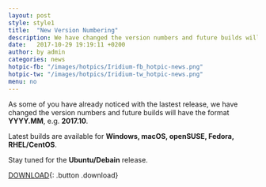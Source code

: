 ```yaml
---
layout: post
style: style1
title:  "New Version Numbering"
description: We have changed the version numbers and future builds will have the format YYYY.MM
date:   2017-10-29 19:19:11 +0200
author:	by admin
categories: news
hotpic-fb: "/images/hotpics/Iridium-fb_hotpic-news.png"
hotpic-tw: "/images/hotpics/Iridium-tw_hotpic-news.png"
menu: no
---
```


As some of you have already noticed with the lastest release, we have changed the version numbers and future builds will have the format **YYYY.MM**, e.g. **2017.10**.      
<!--break-->       
Latest builds are available for **Windows, macOS, openSUSE, Fedora, RHEL/CentOS**.     

Stay tuned for the **Ubuntu/Debain** release.               

[DOWNLOAD](/downloads/index.html "download Iridium Browser"){: .button .download}     

